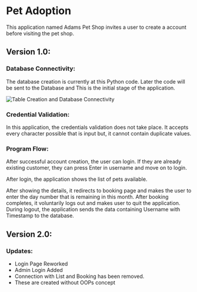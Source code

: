 # Pet Adoption

This application named Adams Pet Shop invites a user to create a account before visiting the pet shop.

## Version 1.0:

### Database Connectivity:

The database creation is currently at this Python code. Later the code will be sent to the Database and
This is the initial stage of the application.

![Table Creation and Database Connectivity](https://i.ibb.co/3T7dyhX/User-Login.png)

### Credential Validation:

In this application, the credentials validation does not take place.
It accepts every character possible that is input but, it cannot contain duplicate values.

### Program Flow:

After successful account creation, the user can login.
If they are already existing customer, they can press Enter in username and move on to login.

After login, the application shows the list of pets available.

After showing the details, it redirects to booking page and makes the user to enter the day number that is remaining in this month.
After booking completes, it voluntarily logs out and makes user to quit the application.
During logout, the application sends the data containing Username with Timestamp to the database.

## Version 2.0:

### Updates:

- Login Page Reworked
- Admin Login Added
- Connection with List and Booking has been removed.
- These are created without OOPs concept
